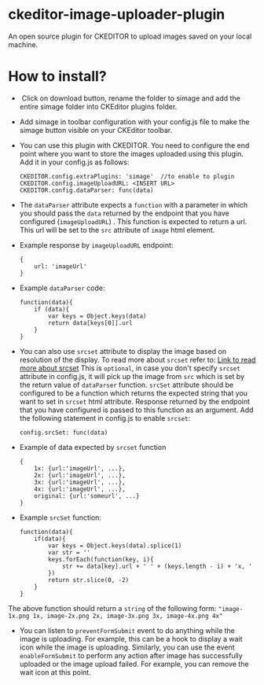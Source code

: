 # ckeditor-image-uploader-plugin
An open source plugin for CKEDITOR to upload images saved on your local machine.

# How to install?

-  Click on download button, rename the folder to simage and add the entire simage folder into CKEditor plugins folder.

- Add simage in toolbar configuration with your config.js file to make the simage button visible on your CKEditor toolbar.

- You can use this plugin with CKEDITOR. You need to configure the end point where you want to store the images uploaded using this plugin. Add it in your config.js as follows:
	```
	CKEDITOR.config.extraPlugins: 'simage'  //to enable to plugin
	CKEDITOR.config.imageUploadURL: <INSERT URL>
	CKEDITOR.config.dataParser: func(data)
	```

- The `dataParser` attribute expects a `function` with a parameter in which you should pass the `data` returned by the endpoint that you have configured (`imageUploadURL`) . This function is expected to return a url. This url will be set to the `src` attribute of `image` html element.

- Example response by `imageUploadURL` endpoint:
	```
	{
		url: 'imageUrl'
	}
	```

- Example `dataParser` code:
	```
	function(data){
		if (data){
			var keys = Object.keys(data)
			return data[keys[0]].url
		}
	}
	```

- You can also use `srcset` attribute to display the image based on resolution of the display. To read more about `srcset` refer to:
[Link to read more about srcset](https://webkit.org/demos/srcset/)
This is `optional`, in case you don't specify `srcset` attribute in config.js, it will pick up the image from `src` which is set by the return value of `dataParser` function. 
`srcSet` attribute should be configured to be a function which returns the expected string that you want to set in `srcset` html attribute. Response returned by the endpoint that you have configured is passed to this function as an argument. Add the following statement in config.js to enable `srcset`:

	```config.srcSet: func(data)```

- Example of data expected by `srcset` function
	```
	{
		1x: {url:'imageUrl', ...},
		2x: {url:'imageUrl', ...},
		3x: {url:'imageUrl', ...},
		4x: {url:'imageUrl', ...},
		original: {url:'someurl', ...}
	}
	```

- Example `srcSet` function:
	```
	function(data){
		if(data){
			var keys = Object.keys(data).splice(1)
			var str = ''
			keys.forEach(function(key, i){
				str += data[key].url + ' ' + (keys.length - i) + 'x, '
			})
			return str.slice(0, -2)
		}
	}
	```

The above function should return a `string` of the following form:
	```"image-1x.png 1x, image-2x.png 2x, image-3x.png 3x, image-4x.png 4x"```
	
- You can listen to `preventFormSubmit` event to do anything while the image is uploading. 
For example, this can be a hook to display a wait icon while the image is uploading. 
Similarly, you can use the event `enableFormSubmit` to perform any action after image has successfully uploaded or the image upload failed. For example, you can remove the wait icon at this point. 


